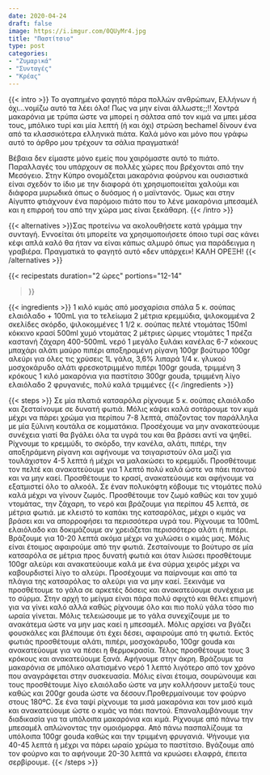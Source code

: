 ```yaml
---
date: 2020-04-24
draft: false
image: https://i.imgur.com/0QUyMr4.jpg
title: "Παστίτσιο"
type: post
categories:
- "Ζυμαρικά"
- "Συνταγές"
- "Κρέας"
---
```


{{< intro >}}
Το αγαπημένο φαγητό πάρα πολλών ανθρώπων, Ελλήνων ή όχι…νομίζω αυτό τα λέει όλα! Πως να μην είναι άλλωστε;;!! Χοντρά μακαρόνια με τρύπα ώστε να μπορεί η σάλτσα από τον κιμά να μπει μέσα τους, μπόλικο τυρί και μία λεπτή (ή και όχι) στρώση bechamel δίνουν ένα από τα κλασσικότερα ελληνικά πιάτα. Καλά μόνο και μόνο που γράφω αυτό το άρθρο μου τρέχουν τα σάλια πραγματικά!

Βέβαια δεν είμαστε μόνο εμείς που χαιρόμαστε αυτό το πιάτο. Παραλλαγές του υπάρχουν σε πολλές χώρες που βρέχονται από την Μεσόγειο. Στην Κύπρο ονομάζεται μακαρόνια φούρνου και ουσιαστικά είναι σχεδόν το ίδιο με την διαφορά ότι χρησιμοποιείται χαλούμι και διάφορα μυρωδικά όπως ο δυόσμος ή ο μαϊντανός. Όμως και στην Αίγυπτο φτιάχνουν ένα παρόμοιο πιάτο που το λένε μακαρόνια μπεσαμέλ και η επιρροή του από την χώρα μας είναι ξεκάθαρη.
{{< /intro >}}

{{< alternatives >}}Σας προτείνω να ακολουθήσετε κατά γράμμα την συνταγή. Εννοείται ότι μπορείτε να χρησιμοποιήσετε όποιο τυρί σας κάνει κέφι απλά καλό θα ήταν να είναι κάπως αλμυρό όπως για παράδειγμα η γραβιέρα. Πραγματικά το φαγητό αυτό «δεν υπάρχει»! ΚΑΛΗ ΟΡΕΞΗ!
{{< /alternatives >}}

{{< recipestats 
    duration="2 ώρες"
    portions="12-14"
>}}

{{< ingredients >}}
1 κιλό κιμάς από μοσχαρίσια σπάλα
5 κ. σούπας ελαιόλαδο + 100mL για το τελείωμα
2 μέτρια κρεμμύδια, ψιλοκομμένα
2 σκελίδες σκόρδο, ψιλοκομμένες
1 1/2 κ. σούπας πελτέ ντομάτας
150ml κόκκινο κρασί
500ml χυμό ντομάτας
2 μέτριες ώριμες ντομάτες
1 πρέζα καστανή ζάχαρη
400-500mL νερό
1 μεγάλο ξυλάκι κανέλας
6-7 κόκκους μπαχάρι
αλάτι
μαύρο πιπέρι
αποξηραμένη ρίγανη
100gr βούτυρο
100gr αλεύρι για όλες τις χρύσεις
1L γάλα, 3,6% λιπαρά
1/4 κ. γλυκού μοσχοκάρυδο
αλάτι
φρεσκοτριμμένο πιπέρι
100gr gouda, τριμμένη
3 κρόκους
1 κιλό μακαρόνια για παστίτσιο
300gr gouda, τριμμένη
λίγο ελαιόλαδο
2 φρυγανιές, πολύ καλά τριμμένες
{{< /ingredients >}}

{{< steps >}}
Σε μία πλατιά κατσαρόλα ρίχνουμε 5 κ. σούπας ελαιόλαδο και ζεσταίνουμε σε δυνατή φωτιά.
Μόλις κάψει καλά σοτάρουμε τον κιμά μέχρι να πάρει χρώμα για περίπου 7-8 λεπτά, σπάζοντας τον παράλληλα με μία ξύλινη κουτάλα σε κομματάκια. Προσέχουμε να μην ανακατεύουμε συνέχεια γιατί θα βγάλει όλα τα υγρά του και θα βράσει αντί να ψηθεί.
Ρίχνουμε το κρεμμύδι, το σκόρδο, την κανέλα, αλάτι, πιπέρι, την αποξηράμενη ρίγανη και αφήνουμε να τσιγαριστούν όλα μαζί για τουλάχιστον 4-5 λεπτά ή μέχρι να μαλακώσει το κρεμμύδι.
Προσθέτουμε τον πελτέ και ανακατεύουμε για 1 λεπτό πολύ καλά ώστε να πάει παντού και να μην καεί.
Προσθέτουμε το κρασί, ανακατεύουμε και αφήνουμε να εξατμιστεί όλο το αλκοόλ.
Σε έναν πολυκόφτη κόβουμε τις ντομάτες πολύ καλά μέχρι να γίνουν ζωμός.
Προσθέτουμε τον ζωμό καθώς και τον χυμό ντομάτας, την ζάχαρη, το νερό και βράζουμε για περίπου 45 λεπτά, σε μέτρια φωτιά. με κλειστό το καπάκι της κατσαρόλας, μέχρι ο κιμάς να βράσει και να απορροφήσει τα περισσότερα υγρά του.
Ρίχνουμε τα 100mL ελαιόλαδο και δοκιμάζουμε αν χρειάζεται περισσότερο αλάτι ή πιπέρι.
Βράζουμε για 10-20 λεπτά ακόμα μέχρι να χυλώσει ο κιμάς μας.
Μόλις είναι έτοιμος αφαιρούμε από την φωτιά.
Ζεσταίνουμε το βούτυρο σε μία κατσαρόλα σε μέτρια προς δυνατή φωτιά και όταν λιώσει προσθέτουμε 100gr αλεύρι και ανακατεύουμε καλά με ένα σύρμα χειρός μέχρι να καβουρδιστεί λίγο το αλεύρι. Προσέχουμε να παίρνουμε και από τα πλάγια της κατσαρόλας το αλεύρι για να μην καεί.
Ξεκινάμε να προσθέτουμε το γάλα σε αρκετές δόσεις και ανακατεύουμε συνέχεια με το σύρμα.
Στην αρχή το μείγμα είναι πάρα πολύ σφιχτό και θέλει επιμονή για να γίνει καλό αλλά καθώς ρίχνουμε όλο και πιο πολύ γάλα τόσο πιο ωραία γίνεται.
Μόλις τελειώσουμε με το γάλα συνεχίζουμε με το ανακάτεμα ώστε να μην μας καεί η μπεσαμέλ. Μόλις αρχίσει να βγάζει φουσκάλες και βλέπουμε ότι έχει δέσει, αφαιρούμε από τη φωτιά.
Εκτός φωτιάς προσθέτουμε αλάτι, πιπέρι, μοσχοκάρυδο, 100gr gouda και ανακατεύουμε για να πέσει η θερμοκρασία.
Τέλος προσθέτουμε τους 3 κρόκους και ανακατεύουμε ξανά. Αφήνουμε στην άκρη.
Βράζουμε τα μακαρόνια σε μπόλικο αλατισμένο νερό 1 λεπτό λιγότερο από τον χρόνο που αναγράφεται στην συσκευασία.
Μόλις είναι έτοιμα, σουρώνουμε και τους προσθέτουμε λίγο ελαιόλαδο ώστε να μην κολλήσουν μεταξύ τους καθώς και 200gr gouda ώστε να δέσουν.Προθερμαίνουμε τον φούρνο στους 180ºC.
Σε ένα ταψί ρίχνουμε τα μισά μακαρόνια και τον μισό κιμά και ανακατεύουμε ώστε ο κιμάς να πάει παντού.
Επαναλαμβάνουμε την διαδικασία για τα υπόλοιπα μακαρόνια και κιμά.
Ρίχνουμε από πάνω την μπεσαμέλ απλώνοντας την ομοιόμορφα.
Από πάνω πασπαλίζουμε τα υπόλοιπα 100gr gouda καθώς και την τριμμένη φρυγανιά.
Ψήνουμε για 40-45 λεπτά ή μέχρι να πάρει ωραίο χρώμα το παστίτσιο.
Βγάζουμε από τον φούρνο και το αφήνουμε 20-30 λεπτά να κρυώσει ελαφρά, έπειτα σερβίρουμε.
{{< /steps >}}